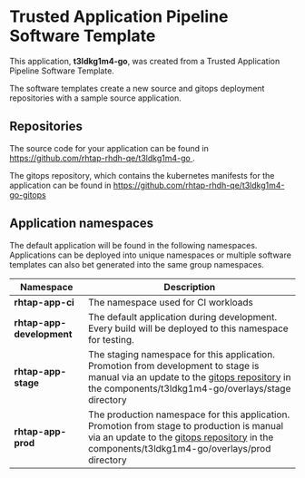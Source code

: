 # Trusted Application Pipeline Software Template

This application, **t3ldkg1m4-go**, was created from a Trusted Application Pipeline Software Template.

The software templates create a new source and gitops deployment repositories with a sample source application. 

## Repositories

The source code for your application can be found in [https://github.com/rhtap-rhdh-qe/t3ldkg1m4-go ](https://github.com/rhtap-rhdh-qe/t3ldkg1m4-go ).
 
The gitops repository, which contains the kubernetes manifests for the application can be found in 
[https://github.com/rhtap-rhdh-qe/t3ldkg1m4-go-gitops ](https://github.com/rhtap-rhdh-qe/t3ldkg1m4-go-gitops ) 

## Application namespaces 

The default application will be found in the following namespaces. Applications can be deployed into unique namespaces or multiple software templates can also bet generated into the same group namespaces.  

|  Namespace   |  Description   |  
| -------- | -------- |
| **rhtap-app-ci** | The namespace used for CI workloads |
| **rhtap-app-development** | The default application during development. Every build will be deployed to this namespace for testing. |
| **rhtap-app-stage** | The staging namespace for this application. Promotion from development to stage is manual via an update to the [gitops repository](https://github.com/rhtap-rhdh-qe/t3ldkg1m4-go-gitops ) in the components/t3ldkg1m4-go/overlays/stage directory |
| **rhtap-app-prod** | The production namespace for this application. Promotion from stage to production is manual via an update to the [gitops repository](https://github.com/rhtap-rhdh-qe/t3ldkg1m4-go-gitops ) in the components/t3ldkg1m4-go/overlays/prod directory |